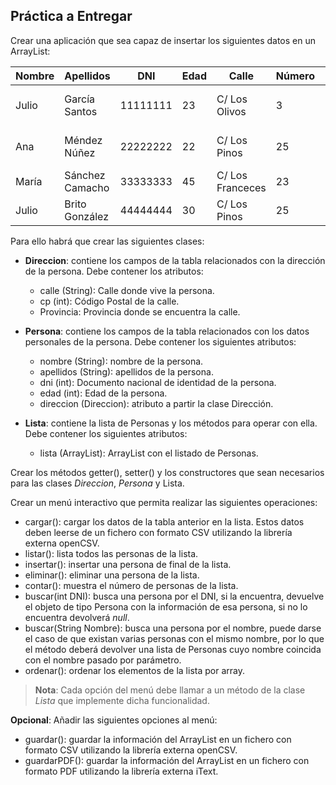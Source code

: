 ## Práctica a Entregar

Crear una aplicación que sea capaz de insertar los siguientes datos en un ArrayList:

| Nombre | Apellidos       | DNI       | Edad | Calle            | Número | CP    | Provincia              |
|--------|-----------------|-----------|------|------------------|--------|-------|------------------------|
| Julio  | García Santos   | 11111111 | 23   | C/ Los Olivos    |  3     | 38493 | Santa Cruz de Tenerife |
| Ana    | Méndez Núñez    | 22222222 | 22   | C/ Los Pinos     | 25     | 38403 | Santa Cruz de Tenerife |
| María  | Sánchez Camacho | 33333333 | 45   | C/ Los Franceces | 23     | 38505 | Las Palmas             |
| Julio  | Brito González  | 44444444 | 30   | C/ Los Pinos     | 25     | 38403 | Las Palmas             |

Para ello habrá que crear las siguientes clases:

* __Direccion__: contiene los campos de la tabla relacionados con la dirección de la persona. Debe contener los atributos:

    * calle (String): Calle donde vive la persona.
    * cp (int): Código Postal de la calle.
    * Provincia: Provincia donde se encuentra la calle.

* __Persona__: contiene los campos de la tabla relacionados con los datos personales de la persona. Debe contener los siguientes atributos:

    * nombre (String): nombre de la persona.
    * apellidos (String): apellidos de la persona.
    * dni (int): Documento nacional de identidad de la persona.
    * edad (int): Edad de la persona.
    * direccion (Direccion): atributo a partir la clase Dirección.

* __Lista__: contiene la lista de Personas y los métodos para operar con ella. Debe contener los siguientes atributos:

    * lista (ArrayList<String>): ArrayList con el listado de Personas.

Crear los métodos getter(), setter() y los constructores que sean necesarios para las clases _Direccion_,  _Persona_ y Lista.

Crear un menú interactivo que permita realizar las siguientes operaciones:

* cargar(): cargar los datos de la tabla anterior en la lista. Estos datos deben leerse de un fichero con formato CSV utilizando la librería externa openCSV.
* listar(): lista todos las personas de la lista.
* insertar(): insertar una persona de final de la lista.
* eliminar(): eliminar una persona de la lista.
* contar(): muestra el número de personas de la lista.
* buscar(int DNI): busca una persona por el DNI, si la encuentra, devuelve el objeto de tipo Persona con la información de esa persona, si no lo encuentra devolverá _null_.
* buscar(String Nombre): busca una persona por el nombre, puede darse el caso de que existan varias personas con el mismo nombre, por lo que el método deberá devolver una lista de Personas cuyo nombre coincida con el nombre pasado por parámetro.
* ordenar(): ordenar los elementos de la lista por array.

> __Nota__: Cada opción del menú debe llamar a un método de la clase _Lista_ que implemente dicha funcionalidad.

__Opcional__: Añadir las siguientes opciones al menú:

* guardar(): guardar la información del ArrayList en un fichero con formato CSV utilizando la librería externa openCSV.
* guardarPDF(): guardar la información del ArrayList en un fichero con formato PDF utilizando la librería externa iText.

